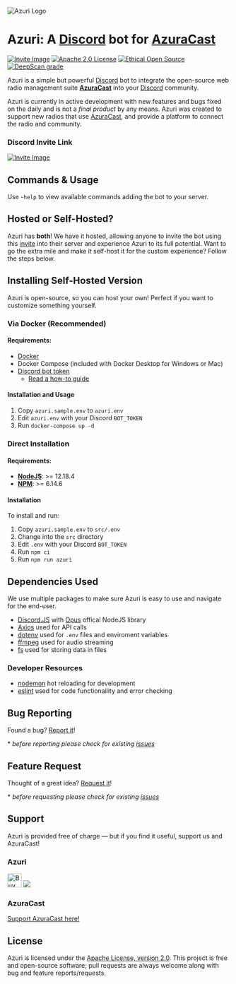 [AzuraCast]: (https://www.azuracast.com/)
[Discord]: (https://discord.com)
![Azuri Logo](https://i.ninjalabs.dev/hdcgwht.png)

# Azuri: A [Discord] bot for [AzuraCast]

<!--[![Build Status](https://travis-ci.com/NinjaLabs-Dev/Azuri.svg?branch=master)](https://travis-ci.com/NinjaLabs-Dev/Azuri)-->
[![Invite Image](https://img.shields.io/badge/Invite-Invite%20the%20bot-blue)](https://discord.com/api/oauth2/authorize?client_id=773671716529504267&permissions=3411008&scope=bot)
[![Apache 2.0 License](https://img.shields.io/github/license/azuracast/azuracast.svg)]()
[![Ethical Open Source](https://img.shields.io/badge/open-ethical-%234baaaa)](https://ethicalsource.dev/definition/)
[![DeepScan grade](https://deepscan.io/api/teams/11651/projects/14572/branches/274342/badge/grade.svg)](https://deepscan.io/dashboard#view=project&tid=11651&pid=14572&bid=274342)

<!--[![Twitter Follow](https://img.shields.io/twitter/follow/AzuriApp.svg?style=social&label=Follow)](https://twitter.com/AzuriApp)-->


Azuri is a simple but powerful [Discord](https://discord.com/) bot to integrate the open-source web radio management suite **[AzuraCast](https://azuracast.com)** into your [Discord] community.



<!-- remove overview photo since it is dead 
![Overview Photos](https://i.ninjalabs.dev/0pds770.png)
-->

Azuri is currently in active development with new features and bugs fixed on the daily and is not a *final product* by any means. Azuri was created to support new radios that use [AzuraCast], and provide a platform to connect the radio and community.

### Discord Invite Link
[![Invite Image](https://img.shields.io/badge/Invite-Invite%20the%20bot-blue)](https://discord.com/api/oauth2/authorize?client_id=773671716529504267&permissions=3411008&scope=bot)

## Commands & Usage

Use `~help` to view available commands adding the bot to your server.

## Hosted or Self-Hosted?
Azuri has **both**! We have it hosted, allowing anyone to invite the bot using this [invite](https://discord.com/api/oauth2/authorize?client_id=773671716529504267&permissions=3411008&scope=bot) into their server and experience Azuri to its full potential. Want to go the extra mile and make it self-host it for the custom experience? Follow the steps below.

## Installing Self-Hosted Version

Azuri is open-source, so you can host your own! Perfect if you want to customize something yourself.

### Via Docker (Recommended)

#### Requirements:

 - [Docker](https://www.docker.com/products/docker-desktop)
 - Docker Compose (included with Docker Desktop for Windows or Mac)
 - [Discord bot token](https://discord.com/developers/applications)
   - [Read a how-to guide](https://discordpy.readthedocs.io/en/latest/discord.html)

#### Installation and Usage

 1. Copy `azuri.sample.env` to `azuri.env`
 2. Edit `azuri.env` with your Discord `BOT_TOKEN`
 3. Run `docker-compose up -d`

### Direct Installation

#### Requirements:
 - [**NodeJS**](https://nodejs.org/): >= 12.18.4
 - [**NPM**](https://www.npmjs.com/get-npm): >= 6.14.6

#### Installation

To install and run:

 1. Copy `azuri.sample.env` to `src/.env`
 2. Change into the `src` directory
 3. Edit `.env` with your Discord `BOT_TOKEN`
 4. Run `npm ci`
 5. Run `npm run azuri`

## Dependencies Used

We use multiple packages to make sure Azuri is easy to use and navigate for the end-user. 
- [Discord.JS](http://discord.js.org/) with [Opus](https://www.npmjs.com/package/@discordjs/opus) offical NodeJS library
- [Axios](https://www.npmjs.com/package/axios) used for API calls
- [dotenv](https://www.npmjs.com/package/dotenv) used for `.env` files and enviroment variables
- [ffmpeg](https://www.npmjs.com/package/ffmpeg-static) used for audio streaming
- [fs](https://www.npmjs.com/package/fs) used for storing data in files

### Developer Resources
- [nodemon](https://www.npmjs.com/package/nodemon) hot reloading for development
- [eslint](https://www.npmjs.com/package/eslint) used for code functionaility and error checking

## Bug Reporting 
Found a bug? [Report it](https://github.com/AzuraCast/Azuri/issues/new?assignees=&labels=bug&template=bug_report.md&title=%5BBUG%5D+)!

\* *before reporting please check for existing [issues](https://github.com/AzuraCast/Azuri/issues)* <!-- and [Projects](https://github.com/AzuraCast/Azuri/projects)-->

## Feature Request
Thought of a great idea? [Request it](https://github.com/AzuraCast/Azuri/issues/new?assignees=&labels=enhancement&template=feature_request.md&title=%5BFEATURE%5D)!

\* *before requesting please check for existing [issues](https://github.com/AzuraCast/Azuri/issues)* <!-- and [Projects](https://github.com/AzuraCast/Azuri/projects)-->

## Support
Azuri is provided free of charge — but if you find it useful, support us and AzuraCast!

### Azuri 
<a href="https://ko-fi.com/ninjalabs" target="_blank" title="Buy me a coffee!"><img height='32' style='border:0px;height:32px;' src='https://az743702.vo.msecnd.net/cdn/kofi1.png?v=b' border='0' alt='Buy me a coffee at ko-fi.com' /></a>
<a href="https://www.paypal.com/cgi-bin/webscr?cmd=_s-xclick&hosted_button_id=R22KA59DG36GE"><img src="https://www.paypalobjects.com/en_US/i/btn/btn_donateCC_LG.gif"></a>

### AzuraCast
[Support AzuraCast here!](https://github.com/AzuraCast/AzuraCast/blob/master/README.md#support-azuracast-development)


## License

Azuri is licensed under the [Apache License, version 2.0](https://github.com/AzuraCast/Azuri/blob/master/LICENSE). This project is free and open-source software; pull requests are always welcome along with bug and feature reports/requests.

